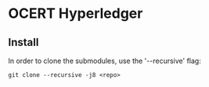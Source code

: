 # OCERT Hyperledger


## Install

In order to clone the submodules, use the '--recursive' flag:

```
git clone --recursive -j8 <repo>
```
